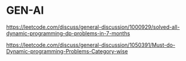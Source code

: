 # GEN-AI

https://leetcode.com/discuss/general-discussion/1000929/solved-all-dynamic-programming-dp-problems-in-7-months



https://leetcode.com/discuss/general-discussion/1050391/Must-do-Dynamic-programming-Problems-Category-wise
